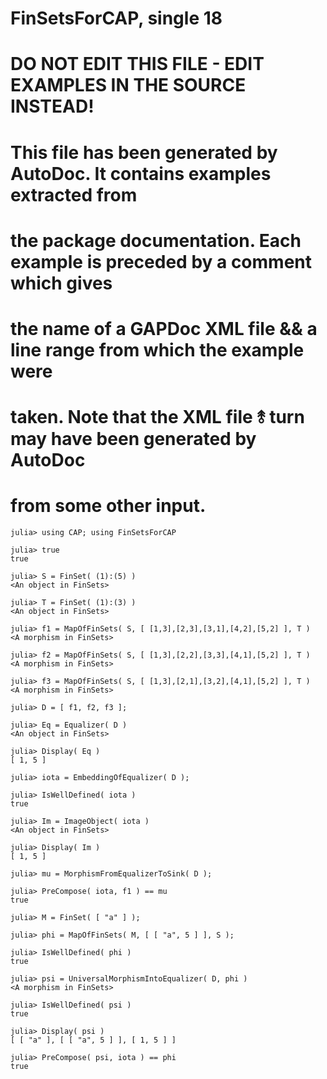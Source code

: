 # FinSetsForCAP, single 18
# DO NOT EDIT THIS FILE - EDIT EXAMPLES IN THE SOURCE INSTEAD!
# This file has been generated by AutoDoc. It contains examples extracted from
# the package documentation. Each example is preceded by a comment which gives
# the name of a GAPDoc XML file && a line range from which the example were
# taken. Note that the XML file ⥉ turn may have been generated by AutoDoc
# from some other input.

```jldoctest
julia> using CAP; using FinSetsForCAP

julia> true
true

julia> S = FinSet( (1):(5) )
<An object in FinSets>

julia> T = FinSet( (1):(3) )
<An object in FinSets>

julia> f1 = MapOfFinSets( S, [ [1,3],[2,3],[3,1],[4,2],[5,2] ], T )
<A morphism in FinSets>

julia> f2 = MapOfFinSets( S, [ [1,3],[2,2],[3,3],[4,1],[5,2] ], T )
<A morphism in FinSets>

julia> f3 = MapOfFinSets( S, [ [1,3],[2,1],[3,2],[4,1],[5,2] ], T )
<A morphism in FinSets>

julia> D = [ f1, f2, f3 ];

julia> Eq = Equalizer( D )
<An object in FinSets>

julia> Display( Eq )
[ 1, 5 ]

julia> iota = EmbeddingOfEqualizer( D );

julia> IsWellDefined( iota )
true

julia> Im = ImageObject( iota )
<An object in FinSets>

julia> Display( Im )
[ 1, 5 ]

julia> mu = MorphismFromEqualizerToSink( D );

julia> PreCompose( iota, f1 ) == mu
true

julia> M = FinSet( [ "a" ] );

julia> phi = MapOfFinSets( M, [ [ "a", 5 ] ], S );

julia> IsWellDefined( phi )
true

julia> psi = UniversalMorphismIntoEqualizer( D, phi )
<A morphism in FinSets>

julia> IsWellDefined( psi )
true

julia> Display( psi )
[ [ "a" ], [ [ "a", 5 ] ], [ 1, 5 ] ]

julia> PreCompose( psi, iota ) == phi
true

```
